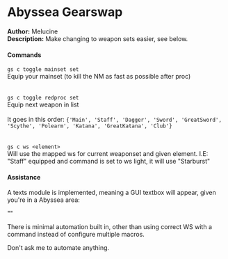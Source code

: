 # Abyssea Gearswap

**Author:** Melucine
<br/>
**Description:** Make changing to weapon sets easier, see below.
<br/>

#### Commands

`gs c toggle mainset set` <br> Equip your mainset (to kill the NM as fast as possible after proc)<br>
<br><br>
`gs c toggle redproc set` <br>Equip next weapon in list<br>
<br>
    It goes in this order: `{'Main', 'Staff', 'Dagger', 'Sword', 'GreatSword', 'Scythe', 'Polearm', 'Katana', 'GreatKatana', 'Club'}`<br>
<br><br>
`gs c ws <element>`<br>
Will use the mapped ws for current weaponset and given element. I.E: "Staff" equipped and command is set to ws light, it will use "Starburst"


#### Assistance

A texts module is implemented, meaning a GUI textbox will appear, given you're in a Abyssea area:

"<insert picture>"

There is minimal automation built in, other than using correct WS with a command instead of configure multiple macros. 

Don't ask me to automate anything. 
